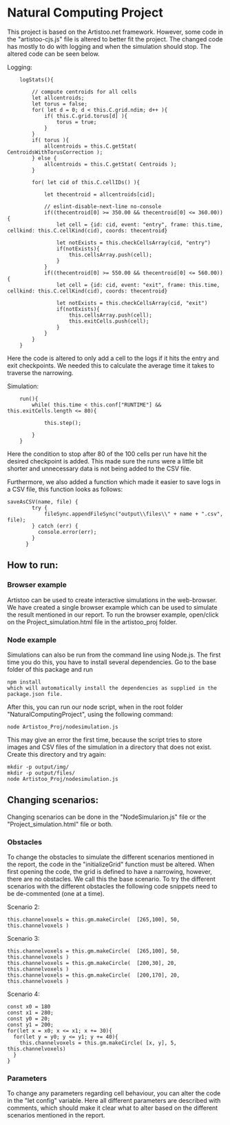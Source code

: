# Natural Computing Project
This project is based on the Artistoo.net framework. However, some code in the "artistoo-cjs.js" file is altered to better fit the project. The changed code has mostly to do with logging and when the simulation should stop. The altered code can be seen below.

Logging:
```
	logStats(){
		
		// compute centroids for all cells
		let allcentroids; 
		let torus = false;
		for( let d = 0; d < this.C.grid.ndim; d++ ){
			if( this.C.grid.torus[d] ){
				torus = true;
			}
		}
		if( torus ){
			allcentroids = this.C.getStat( CentroidsWithTorusCorrection );
		} else {
			allcentroids = this.C.getStat( Centroids );
		} 
		
		for( let cid of this.C.cellIDs() ){
		
			let thecentroid = allcentroids[cid];
			
			// eslint-disable-next-line no-console
			if((thecentroid[0] >= 350.00 && thecentroid[0] <= 360.00)){
				let cell = {id: cid, event: "entry", frame: this.time, cellkind: this.C.cellKind(cid), coords: thecentroid}

				let notExists = this.checkCellsArray(cid, "entry")
				if(notExists){
					this.cellsArray.push(cell);
				}
			}
			if((thecentroid[0] >= 550.00 && thecentroid[0] <= 560.00)){
				let cell = {id: cid, event: "exit", frame: this.time, cellkind: this.C.cellKind(cid), coords: thecentroid}
				
				let notExists = this.checkCellsArray(cid, "exit")
				if(notExists){
					this.cellsArray.push(cell);
					this.exitCells.push(cell);
				}
			}
		}
	}
```
Here the code is altered to only add a cell to the logs if it hits the entry and exit checkpoints. We needed this to calculate the average time it takes to traverse the narrowing.

Simulation:
```
	run(){
		while( this.time < this.conf["RUNTIME"] && this.exitCells.length <= 80){
		
			this.step();
			
		}
	}
```
Here the condition to stop after 80 of the 100 cells per run have hit the desired checkpoint is added. This made sure the runs were a little bit shorter and unnecessary data is not being added to the CSV file.

Furthermore, we also added a function which made it easier to save logs in a CSV file, this function looks as follows:
```
saveAsCSV(name, file) {
		try {
			fileSync.appendFileSync("output\\files\\" + name + ".csv", file);
		} catch (err) {
		  console.error(err);
		}
	  }
```

## How to run:
### Browser example
Artistoo can be used to create interactive simulations in the web-browser. We have created a single browser example which can be used to simulate the result mentioned in our report. To run the browser example, open/click on the Project_simulation.html file in the artistoo_proj folder.

### Node example
Simulations can also be run from the command line using Node.js. The first time you do this, you have to install several dependencies. Go to the base folder of this package and run
```
npm install
which will automatically install the dependencies as supplied in the package.json file.
```
After this, you can run our node script, when in the root folder "NaturalComputingProject", using the following command:
```
node Artistoo_Proj/nodesimulation.js
```
This may give an error the first time, because the script tries to store images and CSV files of the simulation in a directory that does not exist. Create this directory and try again:
```
mkdir -p output/img/
mkdir -p output/files/
node Artistoo_Proj/nodesimulation.js
```

## Changing scenarios:
Changing scenarios can be done in the "NodeSimularion.js" file or the "Project_simulation.html" file or both.
### Obstacles
To change the obstacles to simulate the different scenarios mentioned in the report, the code in the "initializeGrid" function must be altered. 
When first opening the code, the grid is defined to have a narrowing, however, there are no obstacles. We call this the base scenario. To try the different scenarios with the different obstacles the following code snippets need to be de-commented (one at a time). 

Scenario 2:
```
this.channelvoxels = this.gm.makeCircle(  [265,100], 50, this.channelvoxels )
```
Scenario 3:
```
this.channelvoxels = this.gm.makeCircle(  [265,100], 50, this.channelvoxels )
this.channelvoxels = this.gm.makeCircle(  [200,30], 20, this.channelvoxels )
this.channelvoxels = this.gm.makeCircle(  [200,170], 20, this.channelvoxels )
```
Scenario 4:
```
const x0 = 180
const x1 = 280;
const y0 = 20;
const y1 = 200;
for(let x = x0; x <= x1; x += 30){
  for(let y = y0; y <= y1; y += 40){
    this.channelvoxels = this.gm.makeCircle( [x, y], 5, this.channelvoxels)
  }
}
```
### Parameters
To change any parameters regarding cell behaviour, you can alter the code in the "let config" variable. Here all different parameters are described with comments, which should make it clear what to alter based on the different scenarios mentioned in the report.

